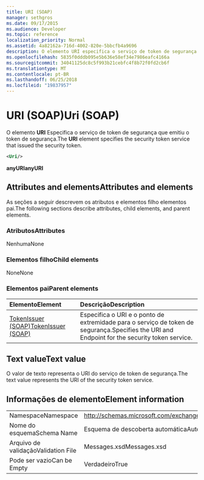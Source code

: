 ```yaml
---
title: URI (SOAP)
manager: sethgros
ms.date: 09/17/2015
ms.audience: Developer
ms.topic: reference
localization_priority: Normal
ms.assetid: 4a82162a-716d-4002-820e-5bbcfb4a9696
description: O elemento URI especifica o serviço de token de segurança que emitiu o token de segurança.
ms.openlocfilehash: 5835f0dddb095e5b636e58ef34e7986eafc4166a
ms.sourcegitcommit: 34041125dc8c5f993b21cebfc4f8b72f0fd2cb6f
ms.translationtype: MT
ms.contentlocale: pt-BR
ms.lasthandoff: 06/25/2018
ms.locfileid: "19837957"
---
```

# <a name="uri-soap"></a><span data-ttu-id="80fe3-103">URI (SOAP)</span><span class="sxs-lookup"><span data-stu-id="80fe3-103">Uri (SOAP)</span></span>

<span data-ttu-id="80fe3-104">O elemento **URI** Especifica o serviço de token de segurança que emitiu o token de segurança.</span><span class="sxs-lookup"><span data-stu-id="80fe3-104">The **URI** element specifies the security token service that issued the security token.</span></span> 
  
```XML
<Uri/>
```

 <span data-ttu-id="80fe3-105">**anyURI**</span><span class="sxs-lookup"><span data-stu-id="80fe3-105">**anyURI**</span></span>
## <a name="attributes-and-elements"></a><span data-ttu-id="80fe3-106">Attributes and elements</span><span class="sxs-lookup"><span data-stu-id="80fe3-106">Attributes and elements</span></span>

<span data-ttu-id="80fe3-107">As seções a seguir descrevem os atributos e elementos filho elementos pai.</span><span class="sxs-lookup"><span data-stu-id="80fe3-107">The following sections describe attributes, child elements, and parent elements.</span></span>
  
### <a name="attributes"></a><span data-ttu-id="80fe3-108">Atributos</span><span class="sxs-lookup"><span data-stu-id="80fe3-108">Attributes</span></span>

<span data-ttu-id="80fe3-109">Nenhuma</span><span class="sxs-lookup"><span data-stu-id="80fe3-109">None</span></span>
  
### <a name="child-elements"></a><span data-ttu-id="80fe3-110">Elementos filho</span><span class="sxs-lookup"><span data-stu-id="80fe3-110">Child elements</span></span>

<span data-ttu-id="80fe3-111">None</span><span class="sxs-lookup"><span data-stu-id="80fe3-111">None</span></span>
  
### <a name="parent-elements"></a><span data-ttu-id="80fe3-112">Elementos pai</span><span class="sxs-lookup"><span data-stu-id="80fe3-112">Parent elements</span></span>

|<span data-ttu-id="80fe3-113">**Elemento**</span><span class="sxs-lookup"><span data-stu-id="80fe3-113">**Element**</span></span>|<span data-ttu-id="80fe3-114">**Descrição**</span><span class="sxs-lookup"><span data-stu-id="80fe3-114">**Description**</span></span>|
|:-----|:-----|
|[<span data-ttu-id="80fe3-115">TokenIssuer (SOAP)</span><span class="sxs-lookup"><span data-stu-id="80fe3-115">TokenIssuer (SOAP)</span></span>](tokenissuer-soap.md) <br/> |<span data-ttu-id="80fe3-116">Especifica o URI e o ponto de extremidade para o serviço de token de segurança.</span><span class="sxs-lookup"><span data-stu-id="80fe3-116">Specifies the URI and Endpoint for the security token service.</span></span>  <br/> |
   
## <a name="text-value"></a><span data-ttu-id="80fe3-117">Text value</span><span class="sxs-lookup"><span data-stu-id="80fe3-117">Text value</span></span>

<span data-ttu-id="80fe3-118">O valor de texto representa o URI do serviço de token de segurança.</span><span class="sxs-lookup"><span data-stu-id="80fe3-118">The text value represents the URI of the security token service.</span></span>
  
## <a name="element-information"></a><span data-ttu-id="80fe3-119">Informações de elemento</span><span class="sxs-lookup"><span data-stu-id="80fe3-119">Element information</span></span>

|||
|:-----|:-----|
|<span data-ttu-id="80fe3-120">Namespace</span><span class="sxs-lookup"><span data-stu-id="80fe3-120">Namespace</span></span>  <br/> |http://schemas.microsoft.com/exchange/2010/Autodiscover  <br/> |
|<span data-ttu-id="80fe3-121">Nome do esquema</span><span class="sxs-lookup"><span data-stu-id="80fe3-121">Schema Name</span></span>  <br/> |<span data-ttu-id="80fe3-122">Esquema de descoberta automática</span><span class="sxs-lookup"><span data-stu-id="80fe3-122">Autodiscover schema</span></span>  <br/> |
|<span data-ttu-id="80fe3-123">Arquivo de validação</span><span class="sxs-lookup"><span data-stu-id="80fe3-123">Validation File</span></span>  <br/> |<span data-ttu-id="80fe3-124">Messages.xsd</span><span class="sxs-lookup"><span data-stu-id="80fe3-124">Messages.xsd</span></span>  <br/> |
|<span data-ttu-id="80fe3-125">Pode ser vazio</span><span class="sxs-lookup"><span data-stu-id="80fe3-125">Can be Empty</span></span>  <br/> |<span data-ttu-id="80fe3-126">Verdadeiro</span><span class="sxs-lookup"><span data-stu-id="80fe3-126">True</span></span>  <br/> |
   

